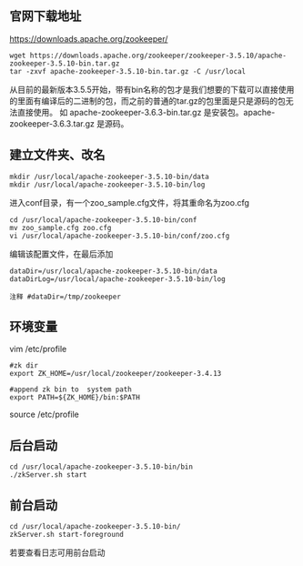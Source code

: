 ## 官网下载地址

https://downloads.apache.org/zookeeper/

```
wget https://downloads.apache.org/zookeeper/zookeeper-3.5.10/apache-zookeeper-3.5.10-bin.tar.gz
tar -zxvf apache-zookeeper-3.5.10-bin.tar.gz -C /usr/local
```

从目前的最新版本3.5.5开始，带有bin名称的包才是我们想要的下载可以直接使用的里面有编译后的二进制的包，而之前的普通的tar.gz的包里面是只是源码的包无法直接使用。
如 apache-zookeeper-3.6.3-bin.tar.gz 是安装包。apache-zookeeper-3.6.3.tar.gz 是源码。

## 建立文件夹、改名

```
mkdir /usr/local/apache-zookeeper-3.5.10-bin/data
mkdir /usr/local/apache-zookeeper-3.5.10-bin/log
```

进入conf目录，有一个zoo_sample.cfg文件，将其重命名为zoo.cfg

```
cd /usr/local/apache-zookeeper-3.5.10-bin/conf
mv zoo_sample.cfg zoo.cfg
vi /usr/local/apache-zookeeper-3.5.10-bin/conf/zoo.cfg
```

编辑该配置文件，在最后添加

```
dataDir=/usr/local/apache-zookeeper-3.5.10-bin/data
dataDirLog=/usr/local/apache-zookeeper-3.5.10-bin/log

注释 #dataDir=/tmp/zookeeper
```

## 环境变量

vim /etc/profile

```
#zk dir
export ZK_HOME=/usr/local/zookeeper/zookeeper-3.4.13

#append zk bin to  system path
export PATH=${ZK_HOME}/bin:$PATH
```
source  /etc/profile 


## 后台启动
```
cd /usr/local/apache-zookeeper-3.5.10-bin/bin
./zkServer.sh start
```

## 前台启动
```
cd /usr/local/apache-zookeeper-3.5.10-bin/
zkServer.sh start-foreground   
```
若要查看日志可用前台启动


